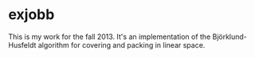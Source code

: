 exjobb
======

This is my work for the fall 2013. It's an implementation of the Björklund-Husfeldt algorithm for covering and packing in linear space.
